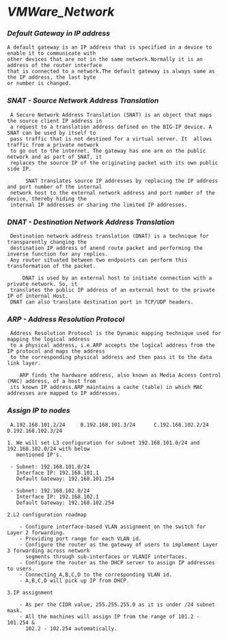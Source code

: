 # _VMWare_Network_


### _Default Gateway in IP address_

    A default gateway is an IP address that is specified in a device to enable it to communicate with
    other devices that are not in the same network.Normally it is an address of the router interface 
    that is connected to a network.The default gateway is always same as the IP address, the last byte
    or number is changed.

### _SNAT - Source Network Address Translation_

     A Secure Network Address Translation (SNAT) is an object that maps the source client IP address in
     a request to a translation address defined on the BIG-IP device. A SNAT can be used by itself to 
     pass traffic that is not destined for a virtual server. It  allows traffic from a private network
     to go out to the internet. The gateway has one arm on the public network and as part of SNAT, it 
     replaces the source IP of the originating packet with its own public side IP.

          SNAT translates source IP addresses by replacing the IP address and port number of the internal
     network host to the external network address and port number of the device, thereby hiding the 
     internal IP addresses or sharing the limited IP addresses.

### _DNAT - Destination Network Address Translation_

     Destination network address translation (DNAT) is a technique for transparently changing the
     destination IP address of anend route packet and performing the inverse function for any replies.
     Any router situated between two endpoints can perform this transformation of the packet.
     
         DNAT is used by an external host to initiate connection with a private network. So, it 
     translates the public IP address of an external host to the private IP of internal Host.
     DNAT can also translate destination port in TCP/UDP headers.

### _ARP - Address Resolution Protocol_

     Address Resolution Protocol is the Dynamic mapping technique used for mapping the logical address
     to a physical address, i.e.ARP accepts the logical address from the IP protocol and maps the address
     to the corresponding physical address and then pass it to the data link layer.
     
        ARP finds the hardware address, also known as Media Access Control (MAC) address, of a host from
     its known IP address.ARP maintains a cache (table) in which MAC addresses are mapped to IP addresses.

### _Assign IP to nodes_


     A.192.168.101.2/24     B.192.168.101.3/24      C.192.168.102.2/24     D.192.168.102.3/24
    
    1. We will set L3 configuration for subnet 192.168.101.0/24 and 192.168.102.0/24 with below
       mentioned IP's.
        
     - Subnet: 192.168.101.0/24
       Interface IP: 192.168.101.1
       Default Gateway: 192.168.101.254
    
     - Subnet: 192.168.102.0/24
       Interface IP: 192.168.102.1
       Default Gateway: 192.168.102.254
    
    2.L2 configuration roadmap
    
        - Configure interface-based VLAN assignment on the switch for Layer 2 forwarding.
        - Providing port range for each VLAN id.
        - Configure the router as the gateway of users to implement Layer 3 forwarding across network
          segments through sub-interfaces or VLANIF interfaces.
        - Configure the router as the DHCP server to assign IP addresses to users.
        - Connecting A,B,C,D to the corresponding VLAN id.
        - A,B,C,D will pick up IP from DHCP.

    3.IP assignment
        
        - As per the CIDR value, 255.255.255.0 as it is under /24 subnet mask.
        - All the machines will assign IP from the range of 101.2 - 101.254 & 
          102.2 - 102.254 automatically.
    

